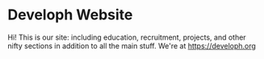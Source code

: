 # Developh Website
Hi! This is our site: including education, recruitment, projects, and other nifty sections in addition to all the main stuff.
We're at https://developh.org
